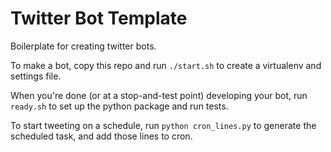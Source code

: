 # Twitter Bot Template

Boilerplate for creating twitter bots.

To make a bot, copy this repo and run `./start.sh` to create
a virtualenv and settings file.

When you're done (or at a stop-and-test point) developing your bot,
run `ready.sh` to set up the python package and run tests.

To start tweeting on a schedule, run `python cron_lines.py` to generate the
scheduled task, and add those lines to cron.
